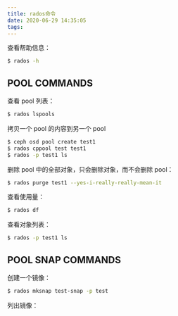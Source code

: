 ```yaml
---
title: rados命令
date: 2020-06-29 14:35:05
tags:
---
```


查看帮助信息：

```bash
$ rados -h
```



## POOL COMMANDS

查看 pool 列表：

```bash
$ rados lspools
```

拷贝一个 pool 的内容到另一个 pool

```bash
$ ceph osd pool create test1
$ rados cppool test test1
$ rados -p test1 ls
```

删除 pool 中的全部对象，只会删除对象，而不会删除 pool：

```bash
$ rados purge test1 --yes-i-really-really-mean-it
```

查看使用量：

```bash
$ rados df
```

查看对象列表：

```bash
$ rados -p test1 ls
```



## POOL SNAP COMMANDS

创建一个镜像：

```bash
$ rados mksnap test-snap -p test
```

列出镜像：

```

```
















